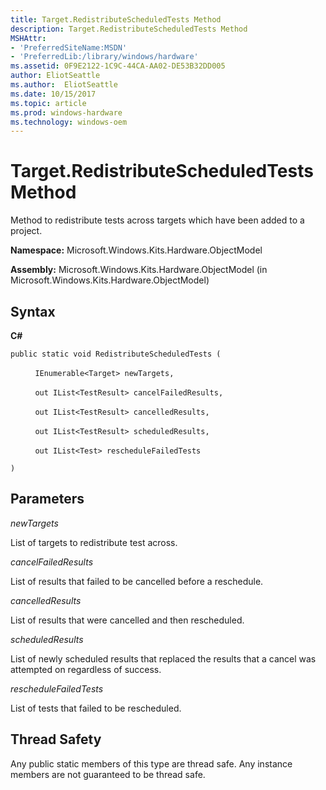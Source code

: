 ```yaml
---
title: Target.RedistributeScheduledTests Method
description: Target.RedistributeScheduledTests Method
MSHAttr:
- 'PreferredSiteName:MSDN'
- 'PreferredLib:/library/windows/hardware'
ms.assetid: 0F9E2122-1C9C-44CA-AA02-DE53B32DD005
author: EliotSeattle
ms.author:  EliotSeattle
ms.date: 10/15/2017
ms.topic: article
ms.prod: windows-hardware
ms.technology: windows-oem
---
```


# Target.RedistributeScheduledTests Method


Method to redistribute tests across targets which have been added to a project.

**Namespace:** Microsoft.Windows.Kits.Hardware.ObjectModel

**Assembly:** Microsoft.Windows.Kits.Hardware.ObjectModel (in Microsoft.Windows.Kits.Hardware.ObjectModel)

## <span id="Syntax"></span><span id="syntax"></span><span id="SYNTAX"></span>Syntax


**C#**

`public static void RedistributeScheduledTests (`

          `IEnumerable<Target> newTargets,`

          `out IList<TestResult> cancelFailedResults,`

          `out IList<TestResult> cancelledResults,`

          `out IList<TestResult> scheduledResults,`

          `out IList<Test> rescheduleFailedTests`

`)`

## <span id="Parameters"></span><span id="parameters"></span><span id="PARAMETERS"></span>Parameters


*newTargets*

List of targets to redistribute test across.

*cancelFailedResults*

List of results that failed to be cancelled before a reschedule.

*cancelledResults*

List of results that were cancelled and then rescheduled.

*scheduledResults*

List of newly scheduled results that replaced the results that a cancel was attempted on regardless of success.

*rescheduleFailedTests*

List of tests that failed to be rescheduled.

## <span id="Thread_Safety"></span><span id="thread_safety"></span><span id="THREAD_SAFETY"></span>Thread Safety


Any public static members of this type are thread safe. Any instance members are not guaranteed to be thread safe.

 

 






